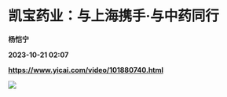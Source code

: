 # 凯宝药业：与上海携手·与中药同行
**杨恺宁**

**2023-10-21 02:07**

**https://www.yicai.com/video/101880740.html**

![](http://imgcdn.yicai.com/vms-new/2023/10/b457288d1f03f41657dc7d5b915fad75_1jIm.jpg)